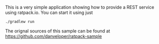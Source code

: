 This is a very simple application showing how to provide a REST service using ratpack.io.
You can start it using just
```
./gradlew run
```

The orignal sources of this sample can be found at
https://github.com/danveloper/ratpack-sample
